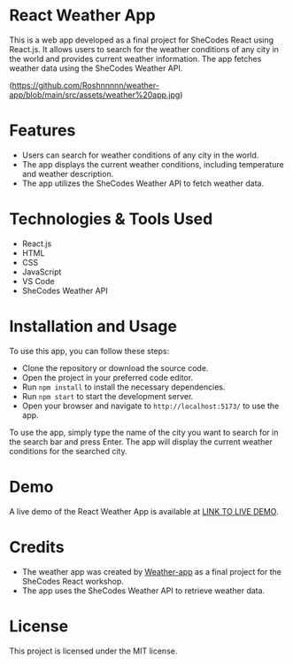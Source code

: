 # React Weather App

This is a web app developed as a final project for SheCodes React using React.js. It allows users to search for the weather conditions of any city in the world and provides current weather information. The app fetches weather data using the SheCodes Weather API.

(https://github.com/Roshnnnnn/weather-app/blob/main/src/assets/weather%20app.jpg)

# Features

- Users can search for weather conditions of any city in the world.
- The app displays the current weather conditions, including temperature and weather description.
- The app utilizes the SheCodes Weather API to fetch weather data.

# Technologies & Tools Used

- React.js
- HTML
- CSS
- JavaScript
- VS Code
- SheCodes Weather API

# Installation and Usage

To use this app, you can follow these steps:

- Clone the repository or download the source code.
- Open the project in your preferred code editor.
- Run `npm install` to install the necessary dependencies.
- Run `npm start` to start the development server.
- Open your browser and navigate to `http://localhost:5173/` to use the app.

To use the app, simply type the name of the city you want to search for in the search bar and press Enter. The app will display the current weather conditions for the searched city.

# Demo

A live demo of the React Weather App is available at [LINK TO LIVE DEMO](https://react-weather-app-shemmee.netlify.app).

# Credits

- The weather app was created by [Weather-app](https://github.com/Roshnnnnn/weather-app) as a final project for the SheCodes React workshop.
- The app uses the SheCodes Weather API to retrieve weather data.

# License

This project is licensed under the MIT license.
